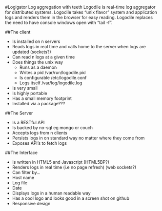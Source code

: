 #Logigator
Log aggregation with teeth
Logodile is real-time log aggregator for distributed systems. Logodile takes “unix flavor” system and application logs and renders them in the browser for easy reading. Logodile replaces the need to have console windows open with “tail -f”.

##The client
 * Is installed on n servers
 * Reads logs in real time and calls home to the server when logs are updated (sockets?)
 * Can read n logs at a given time
 * Does things the unix way
   * Runs as a daemon
   * Writes a pid /var/run/logodile.pid
   * Is configurable /etc/logodile.conf
   * Logs itself /var/log/logodile.log
 * Is very small
 * Is highly portable
 * Has a small memory footprint
 * Installed via a package???

##The Server
 * Is a RESTful API 
 * Is backed by no-sql eg mongo or couch
 * Accepts logs from n clients
 * Persists logs in on standard way no matter where they come from
 * Exposes API’s to fetch logs

##The Interface
 * Is written in HTML5 and Javascript (HTML5BP?)
 * Renders logs in real time (i.e no page refresh) (web sockets?)
 * Can filter by…
 * Host name
 * Log file
 * Date
 * Displays logs in a human readable way
 * Has a cool logo and looks good in a screen shot on github
 * Responsive design

